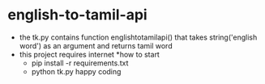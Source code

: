 # english-to-tamil-api

* the tk.py contains function englishtotamilapi()  that takes string('english word') as an argument and returns tamil word 
* this project requires internet
*how to start
  - pip install -r requirements.txt
  - python tk.py
happy coding
